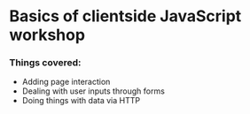 Basics of clientside JavaScript workshop
===

### Things covered:

- Adding page interaction
- Dealing with user inputs through forms
- Doing things with data via HTTP
